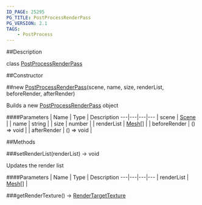 ```yaml
---
ID_PAGE: 25295
PG_TITLE: PostProcessRenderPass
PG_VERSION: 2.1
TAGS:
    - PostProcess
---
```

##Description

class [PostProcessRenderPass](/classes/2.2/PostProcessRenderPass)



##Constructor

##new [PostProcessRenderPass](/classes/2.2/PostProcessRenderPass)(scene, name, size, renderList, beforeRender, afterRender)

Builds a new [PostProcessRenderPass](/classes/2.2/PostProcessRenderPass) object

####Parameters
 | Name | Type | Description
---|---|---|---
 | scene | [Scene](/classes/2.2/Scene) | 
 | name | string | 
 | size | number | 
 | renderList | [Mesh](/classes/2.2/Mesh)[] | 
 | beforeRender | () =&gt; void | 
 | afterRender | () =&gt; void | 

##Methods

###setRenderList(renderList) &rarr; void

Updates the render list

####Parameters
 | Name | Type | Description
---|---|---|---
 | renderList | [Mesh](/classes/2.2/Mesh)[] | 

###getRenderTexture() &rarr; [RenderTargetTexture](/classes/2.2/RenderTargetTexture)


